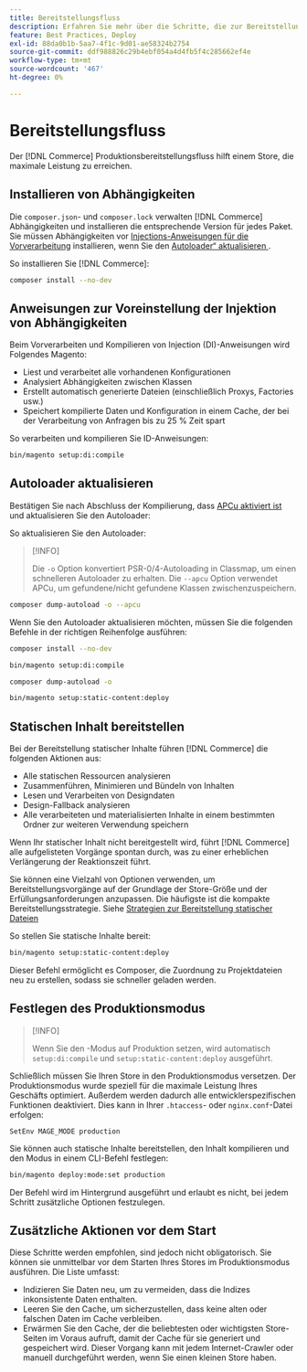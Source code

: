 ```yaml
---
title: Bereitstellungsfluss
description: Erfahren Sie mehr über die Schritte, die zur Bereitstellung von Adobe Commerce in einer Produktionsumgebung erforderlich sind.
feature: Best Practices, Deploy
exl-id: 88da0b1b-5aa7-4f1c-9d01-ae58324b2754
source-git-commit: ddf988826c29b4ebf054a4d4fb5f4c285662ef4e
workflow-type: tm+mt
source-wordcount: '467'
ht-degree: 0%

---
```


# Bereitstellungsfluss

Der [!DNL Commerce] Produktionsbereitstellungsfluss hilft einem Store, die maximale Leistung zu erreichen.

## Installieren von Abhängigkeiten

Die `composer.json`- und `composer.lock` verwalten [!DNL Commerce] Abhängigkeiten und installieren die entsprechende Version für jedes Paket. Sie müssen Abhängigkeiten vor [Injections-Anweisungen für die Vorverarbeitung](#preprocess-dependency-injection-instructions) installieren, wenn Sie den [Autoloader“ aktualisieren ](#update-the-autoloader).

So installieren Sie [!DNL Commerce]:

```bash
composer install --no-dev
```

## Anweisungen zur Voreinstellung der Injektion von Abhängigkeiten

Beim Vorverarbeiten und Kompilieren von Injection (DI)-Anweisungen wird Folgendes Magento:

* Liest und verarbeitet alle vorhandenen Konfigurationen
* Analysiert Abhängigkeiten zwischen Klassen
* Erstellt automatisch generierte Dateien (einschließlich Proxys, Factories usw.)
* Speichert kompilierte Daten und Konfiguration in einem Cache, der bei der Verarbeitung von Anfragen bis zu 25 % Zeit spart

So verarbeiten und kompilieren Sie ID-Anweisungen:

```bash
bin/magento setup:di:compile
```

## Autoloader aktualisieren

Bestätigen Sie nach Abschluss der Kompilierung, dass [APCu aktiviert ist](../performance/software.md#php-settings) und aktualisieren Sie den Autoloader:

So aktualisieren Sie den Autoloader:

>[!INFO]
>
>Die `-o` Option konvertiert PSR-0/4-Autoloading in Classmap, um einen schnelleren Autoloader zu erhalten. Die `--apcu` Option verwendet APCu, um gefundene/nicht gefundene Klassen zwischenzuspeichern.

```bash
composer dump-autoload -o --apcu
```

Wenn Sie den Autoloader aktualisieren möchten, müssen Sie die folgenden Befehle in der richtigen Reihenfolge ausführen:

```bash
composer install --no-dev
```

```bash
bin/magento setup:di:compile
```

```bash
composer dump-autoload -o
```

```bash
bin/magento setup:static-content:deploy
```

## Statischen Inhalt bereitstellen

Bei der Bereitstellung statischer Inhalte führen [!DNL Commerce] die folgenden Aktionen aus:

* Alle statischen Ressourcen analysieren
* Zusammenführen, Minimieren und Bündeln von Inhalten
* Lesen und Verarbeiten von Designdaten
* Design-Fallback analysieren
* Alle verarbeiteten und materialisierten Inhalte in einem bestimmten Ordner zur weiteren Verwendung speichern

Wenn Ihr statischer Inhalt nicht bereitgestellt wird, führt [!DNL Commerce] alle aufgelisteten Vorgänge spontan durch, was zu einer erheblichen Verlängerung der Reaktionszeit führt.

Sie können eine Vielzahl von Optionen verwenden, um Bereitstellungsvorgänge auf der Grundlage der Store-Größe und der Erfüllungsanforderungen anzupassen. Die häufigste ist die kompakte Bereitstellungsstrategie. Siehe [Strategien zur Bereitstellung statischer Dateien](../configuration/cli/static-view-file-strategy.md)

So stellen Sie statische Inhalte bereit:

```bash
bin/magento setup:static-content:deploy
```

Dieser Befehl ermöglicht es Composer, die Zuordnung zu Projektdateien neu zu erstellen, sodass sie schneller geladen werden.

## Festlegen des Produktionsmodus

>[!INFO]
>
>Wenn Sie den -Modus auf Produktion setzen, wird automatisch `setup:di:compile` und `setup:static-content:deploy` ausgeführt.

Schließlich müssen Sie Ihren Store in den Produktionsmodus versetzen. Der Produktionsmodus wurde speziell für die maximale Leistung Ihres Geschäfts optimiert. Außerdem werden dadurch alle entwicklerspezifischen Funktionen deaktiviert. Dies kann in Ihrer `.htaccess`- oder `nginx.conf`-Datei erfolgen:

`SetEnv MAGE_MODE production`

Sie können auch statische Inhalte bereitstellen, den Inhalt kompilieren und den Modus in einem CLI-Befehl festlegen:

```bash
bin/magento deploy:mode:set production
```

Der Befehl wird im Hintergrund ausgeführt und erlaubt es nicht, bei jedem Schritt zusätzliche Optionen festzulegen.

## Zusätzliche Aktionen vor dem Start

Diese Schritte werden empfohlen, sind jedoch nicht obligatorisch. Sie können sie unmittelbar vor dem Starten Ihres Stores im Produktionsmodus ausführen. Die Liste umfasst:

* Indizieren Sie Daten neu, um zu vermeiden, dass die Indizes inkonsistente Daten enthalten.
* Leeren Sie den Cache, um sicherzustellen, dass keine alten oder falschen Daten im Cache verbleiben.
* Erwärmen Sie den Cache, der die beliebtesten oder wichtigsten Store-Seiten im Voraus aufruft, damit der Cache für sie generiert und gespeichert wird. Dieser Vorgang kann mit jedem Internet-Crawler oder manuell durchgeführt werden, wenn Sie einen kleinen Store haben.
